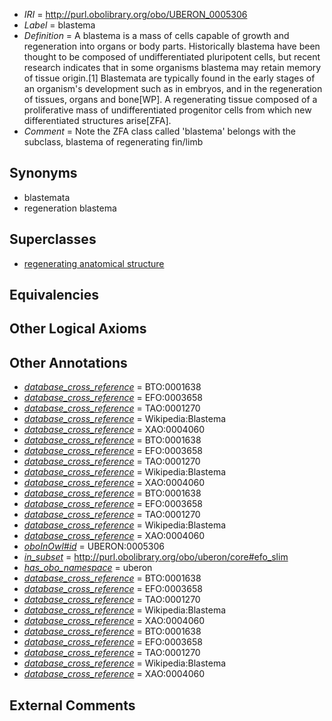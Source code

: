 * *IRI* = http://purl.obolibrary.org/obo/UBERON_0005306
 * *Label* = blastema
 * *Definition* = A blastema is a mass of cells capable of growth and regeneration into organs or body parts. Historically blastema have been thought to be composed of undifferentiated pluripotent cells, but recent research indicates that in some organisms blastema may retain memory of tissue origin.[1] Blastemata are typically found in the early stages of an organism's development such as in embryos, and in the regeneration of tissues, organs and bone[WP]. A regenerating tissue composed of a proliferative mass of undifferentiated progenitor cells from which new differentiated structures arise[ZFA].
 * *Comment* = Note the ZFA class called 'blastema' belongs with the subclass, blastema of regenerating fin/limb

## Synonyms

 * blastemata
 * regeneration blastema

## Superclasses

 * [regenerating anatomical structure](../../UBERON/67/UBERON_0007567.md)

## Equivalencies


## Other Logical Axioms


## Other Annotations

 * *[database_cross_reference](../../ef/oboInOwl#hasDbXref.md)* = BTO:0001638
 * *[database_cross_reference](../../ef/oboInOwl#hasDbXref.md)* = EFO:0003658
 * *[database_cross_reference](../../ef/oboInOwl#hasDbXref.md)* = TAO:0001270
 * *[database_cross_reference](../../ef/oboInOwl#hasDbXref.md)* = Wikipedia:Blastema
 * *[database_cross_reference](../../ef/oboInOwl#hasDbXref.md)* = XAO:0004060
 * *[database_cross_reference](../../ef/oboInOwl#hasDbXref.md)* = BTO:0001638
 * *[database_cross_reference](../../ef/oboInOwl#hasDbXref.md)* = EFO:0003658
 * *[database_cross_reference](../../ef/oboInOwl#hasDbXref.md)* = TAO:0001270
 * *[database_cross_reference](../../ef/oboInOwl#hasDbXref.md)* = Wikipedia:Blastema
 * *[database_cross_reference](../../ef/oboInOwl#hasDbXref.md)* = XAO:0004060
 * *[database_cross_reference](../../ef/oboInOwl#hasDbXref.md)* = BTO:0001638
 * *[database_cross_reference](../../ef/oboInOwl#hasDbXref.md)* = EFO:0003658
 * *[database_cross_reference](../../ef/oboInOwl#hasDbXref.md)* = TAO:0001270
 * *[database_cross_reference](../../ef/oboInOwl#hasDbXref.md)* = Wikipedia:Blastema
 * *[database_cross_reference](../../ef/oboInOwl#hasDbXref.md)* = XAO:0004060
 * *[oboInOwl#id](../../id/oboInOwl#id.md)* = UBERON:0005306
 * *[in_subset](../../et/oboInOwl#inSubset.md)* = http://purl.obolibrary.org/obo/uberon/core#efo_slim
 * *[has_obo_namespace](../../ce/oboInOwl#hasOBONamespace.md)* = uberon
 * *[database_cross_reference](../../ef/oboInOwl#hasDbXref.md)* = BTO:0001638
 * *[database_cross_reference](../../ef/oboInOwl#hasDbXref.md)* = EFO:0003658
 * *[database_cross_reference](../../ef/oboInOwl#hasDbXref.md)* = TAO:0001270
 * *[database_cross_reference](../../ef/oboInOwl#hasDbXref.md)* = Wikipedia:Blastema
 * *[database_cross_reference](../../ef/oboInOwl#hasDbXref.md)* = XAO:0004060
 * *[database_cross_reference](../../ef/oboInOwl#hasDbXref.md)* = BTO:0001638
 * *[database_cross_reference](../../ef/oboInOwl#hasDbXref.md)* = EFO:0003658
 * *[database_cross_reference](../../ef/oboInOwl#hasDbXref.md)* = TAO:0001270
 * *[database_cross_reference](../../ef/oboInOwl#hasDbXref.md)* = Wikipedia:Blastema
 * *[database_cross_reference](../../ef/oboInOwl#hasDbXref.md)* = XAO:0004060

## External Comments

